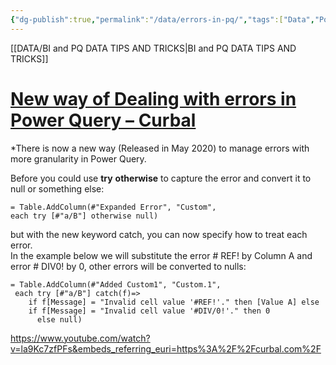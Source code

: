 ```yaml
---
{"dg-publish":true,"permalink":"/data/errors-in-pq/","tags":["Data","Power_query"],"created":"2024-04-10T11:00:00","updated":"2024-04-10T15:56:00"}
---
```


[[DATA/BI and PQ DATA TIPS AND TRICKS\|BI and PQ DATA TIPS AND TRICKS]]

# [New way of Dealing with errors in Power Query – Curbal](https://curbal.com/curbal-learning-portal/new-way-of-dealing-with-errors-in-power-query)


*There is now a new way (Released in May 2020) to manage errors with more granularity in Power Query.

Before you could use **try** **otherwise** to capture the error and convert it to null or something else:

```
= Table.AddColumn(#"Expanded Error", "Custom", 
each try [#"a/B"] otherwise null)
```

but with the new keyword catch, you can now specify how to treat each error.  
In the example below we will substitute the error # REF! by Column A and error # DIV0! by 0, other errors will be converted to nulls:

```
= Table.AddColumn(#"Added Custom1", "Custom.1",
 each try [#"a/B"] catch(f)=> 
    if f[Message] = "Invalid cell value '#REF!'." then [Value A] else 
    if f[Message] = "Invalid cell value '#DIV/0!'." then 0
      else null)
```

https://www.youtube.com/watch?v=la9Kc7zfPFs&embeds_referring_euri=https%3A%2F%2Fcurbal.com%2F

